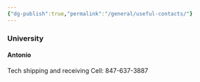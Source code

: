 ```yaml
---
{"dg-publish":true,"permalink":"/general/useful-contacts/"}
---
```


### University
#### Antonio
Tech shipping and receiving
Cell: 847-637-3887